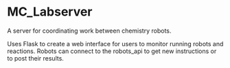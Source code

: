 # MC_Labserver
A server for coordinating work between chemistry robots. 

Uses Flask to create a web interface for users to monitor running robots and reactions. Robots can connect to the robots_api to get new instructions or to post their results. 
